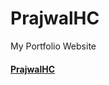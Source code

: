 # PrajwalHC
My Portfolio Website 
<h4><a href =" https://prajwalhc-18.github.io/PrajwalHC/">PrajwalHC<a/></h4>
